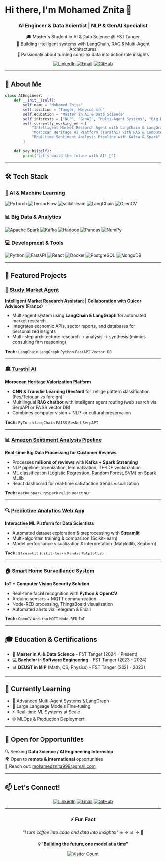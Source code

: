 # Hi there, I'm Mohamed Znita 👋

<div align="center">
  
### AI Engineer & Data Scientist | NLP & GenAI Specialist

🎓 Master's Student in AI & Data Science @ FST Tanger  
🤖 Building intelligent systems with LangChain, RAG & Multi-Agent Architectures  
🚀 Passionate about turning complex data into actionable insights

[![LinkedIn](https://img.shields.io/badge/LinkedIn-0077B5?style=for-the-badge&logo=linkedin&logoColor=white)](https://www.linkedin.com/in/mohamed-znita-b665002a6/)
[![Email](https://img.shields.io/badge/Email-D14836?style=for-the-badge&logo=gmail&logoColor=white)](mailto:mohamedznita999@gmail.com)
[![GitHub](https://img.shields.io/badge/GitHub-100000?style=for-the-badge&logo=github&logoColor=white)](https://github.com/znita-mohamed)

</div>

---

## 🎯 About Me

```python
class AIEngineer:
    def __init__(self):
        self.name = "Mohamed Znita"
        self.location = "Tanger, Morocco 🇲🇦"
        self.education = "Master in AI & Data Science"
        self.interests = ["NLP", "GenAI", "Multi-Agent Systems", "Big Data"]
        self.currently_working_on = [
            "Intelligent Market Research Agent with LangChain & LangGraph",
            "Moroccan Heritage AI Platform (Turathi) with RAG & Computer Vision",
            "Real-time Sentiment Analysis Pipeline with Kafka & Spark"
        ]
    
    def say_hi(self):
        print("Let's build the future with AI! 🚀")
```

---

## 🛠️ Tech Stack

### 🤖 AI & Machine Learning
![PyTorch](https://img.shields.io/badge/PyTorch-%23EE4C2C.svg?style=flat&logo=PyTorch&logoColor=white)
![TensorFlow](https://img.shields.io/badge/TensorFlow-%23FF6F00.svg?style=flat&logo=TensorFlow&logoColor=white)
![scikit-learn](https://img.shields.io/badge/scikit--learn-%23F7931E.svg?style=flat&logo=scikit-learn&logoColor=white)
![LangChain](https://img.shields.io/badge/LangChain-121212?style=flat&logo=chainlink&logoColor=white)
![OpenCV](https://img.shields.io/badge/opencv-%23white.svg?style=flat&logo=opencv&logoColor=white)

### 📊 Big Data & Analytics
![Apache Spark](https://img.shields.io/badge/Apache%20Spark-E25A1C?style=flat&logo=apachespark&logoColor=white)
![Kafka](https://img.shields.io/badge/Apache%20Kafka-231F20?style=flat&logo=apachekafka&logoColor=white)
![Hadoop](https://img.shields.io/badge/Hadoop-66CCFF?style=flat&logo=apachehadoop&logoColor=black)
![Pandas](https://img.shields.io/badge/pandas-%23150458.svg?style=flat&logo=pandas&logoColor=white)
![NumPy](https://img.shields.io/badge/numpy-%23013243.svg?style=flat&logo=numpy&logoColor=white)

### 💻 Development & Tools
![Python](https://img.shields.io/badge/python-3670A0?style=flat&logo=python&logoColor=ffdd54)
![FastAPI](https://img.shields.io/badge/FastAPI-005571?style=flat&logo=fastapi)
![React](https://img.shields.io/badge/react-%2320232a.svg?style=flat&logo=react&logoColor=%2361DAFB)
![Docker](https://img.shields.io/badge/docker-%230db7ed.svg?style=flat&logo=docker&logoColor=white)
![PostgreSQL](https://img.shields.io/badge/postgres-%23316192.svg?style=flat&logo=postgresql&logoColor=white)
![MongoDB](https://img.shields.io/badge/MongoDB-%234ea94b.svg?style=flat&logo=mongodb&logoColor=white)

---

## 🚀 Featured Projects

### 🤝 [Study Market Agent](https://github.com/znita-mohamed) 
**Intelligent Market Research Assistant | Collaboration with Guicor Advisory (France)**
- Multi-agent system using **LangChain & LangGraph** for automated market research
- Integrates economic APIs, sector reports, and databases for personalized insights
- Multi-step architecture: research → analysis → synthesis (mimics consulting firm reasoning)

**Tech:** `LangChain` `LangGraph` `Python` `FastAPI` `Vector DB`

---

### 🏛️ [Turathi AI](https://github.com/znita-mohamed)
**Moroccan Heritage Valorization Platform**
- **CNN & Transfer Learning (ResNet)** for zellige pattern classification (Fes/Tetouan vs foreign)
- Multilingual **RAG chatbot** with intelligent agent routing (web search via SerpAPI or FAISS vector DB)
- Combines computer vision + NLP for cultural preservation

**Tech:** `PyTorch` `LangChain` `FAISS` `ResNet` `SerpAPI`

---

### 📊 [Amazon Sentiment Analysis Pipeline](https://github.com/znita-mohamed)
**Real-time Big Data Processing for Customer Reviews**
- Processes **millions of reviews** with **Kafka + Spark Streaming**
- NLP pipeline: tokenization, lemmatization, TF-IDF vectorization
- ML classification (Logistic Regression, Random Forest, SVM) on Spark MLlib
- React dashboard for real-time satisfaction trends visualization

**Tech:** `Kafka` `Spark` `PySpark` `MLlib` `React` `NLP`

---

### 🔍 [Predictive Analytics Web App](https://github.com/znita-mohamed)
**Interactive ML Platform for Data Scientists**
- Automated dataset exploration & preprocessing with **Streamlit**
- Multi-algorithm training & comparison (Scikit-learn)
- Model performance visualization & interpretation (Matplotlib, Seaborn)

**Tech:** `Streamlit` `Scikit-learn` `Pandas` `Matplotlib`

---

### 🏠 [Smart Home Surveillance System](https://github.com/znita-mohamed)
**IoT + Computer Vision Security Solution**
- Real-time facial recognition with **Python & OpenCV**
- Arduino sensors + MQTT communication
- Node-RED processing, ThingsBoard visualization
- Automated alerts via Telegram & Email

**Tech:** `OpenCV` `Arduino` `MQTT` `Node-RED` `IoT`

---

## 🎓 Education & Certifications

- 🎯 **Master in AI & Data Science** - FST Tanger (2024 - Present)
- 💻 **Bachelor in Software Engineering** - FST Tanger (2023 - 2024)
- 📊 **DEUST in MIP** (Math, CS, Physics) - FST Tanger (2021 - 2023)

---

## 🌱 Currently Learning

- 🧠 Advanced Multi-Agent Systems & LangGraph
- 🔬 Large Language Models Fine-tuning
- ⚡ Real-time ML Systems at Scale
- 🌐 MLOps & Production Deployment

---

## 💼 Open for Opportunities

🔍 Seeking **Data Science / AI Engineering Internship**  
🌍 Open to **remote & international** opportunities  
📧 Reach out: [mohamedznita999@gmail.com](mailto:mohamedznita999@gmail.com)

---

## 📫 Let's Connect!

<div align="center">

[![LinkedIn](https://img.shields.io/badge/LinkedIn-Connect-0077B5?style=for-the-badge&logo=linkedin)](https://www.linkedin.com/in/mohamed-znita-b665002a6/)
[![Email](https://img.shields.io/badge/Email-Contact-D14836?style=for-the-badge&logo=gmail&logoColor=white)](mailto:mohamedznita999@gmail.com)
[![GitHub](https://img.shields.io/badge/GitHub-Follow-181717?style=for-the-badge&logo=github)](https://github.com/znita-mohamed)

</div>

---

<div align="center">

### ⚡ Fun Fact
*"I turn coffee into code and data into insights!"* ☕️ → 📊 → 🚀

**💡 "Building the future, one model at a time"**

![Visitor Count](https://komarev.com/ghpvc/?username=znita-mohamed&color=blueviolet&style=flat-square)

</div>
